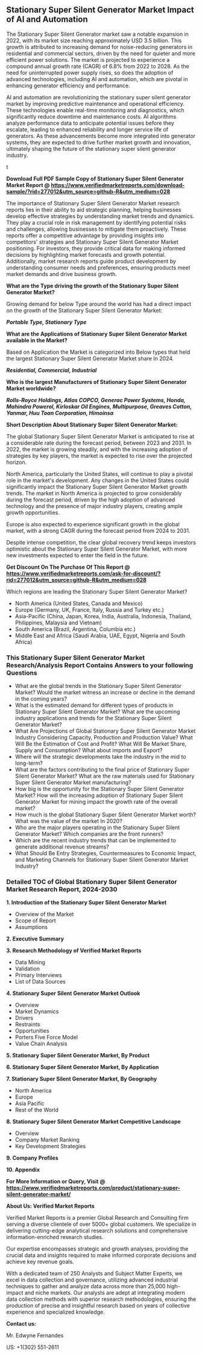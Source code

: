 <h2>Stationary Super Silent Generator Market Impact of AI and Automation</h2><p>The Stationary Super Silent Generator market saw a notable expansion in 2022, with its market size reaching approximately USD 3.5 billion. This growth is attributed to increasing demand for noise-reducing generators in residential and commercial sectors, driven by the need for quieter and more efficient power solutions. The market is projected to experience a compound annual growth rate (CAGR) of 6.8% from 2022 to 2028. As the need for uninterrupted power supply rises, so does the adoption of advanced technologies, including AI and automation, which are pivotal in enhancing generator efficiency and performance.</p><p>AI and automation are revolutionizing the stationary super silent generator market by improving predictive maintenance and operational efficiency. These technologies enable real-time monitoring and diagnostics, which significantly reduce downtime and maintenance costs. AI algorithms analyze performance data to anticipate potential issues before they escalate, leading to enhanced reliability and longer service life of generators. As these advancements become more integrated into generator systems, they are expected to drive further market growth and innovation, ultimately shaping the future of the stationary super silent generator industry.</p>t</p><p id="" class=""><strong>Download Full PDF Sample Copy of Stationary Super Silent Generator Market Report @ <a href="https://www.verifiedmarketreports.com/download-sample/?rid=277012&utm_source=github-R&utm_medium=028" target="_blank">https://www.verifiedmarketreports.com/download-sample/?rid=277012&utm_source=github-R&utm_medium=028</a></strong></p><p>The importance of&nbsp;Stationary Super Silent Generator Market research reports lies in their ability to aid strategic planning, helping businesses develop effective strategies by understanding market trends and dynamics. They play a crucial role in risk management by identifying potential risks and challenges, allowing businesses to mitigate them proactively. These reports offer a competitive advantage by providing insights into competitors' strategies and Stationary Super Silent Generator Market positioning. For investors, they provide critical data for making informed decisions by highlighting market forecasts and growth potential. Additionally, market research reports guide product development by understanding consumer needs and preferences, ensuring products meet market demands and drive business growth.</p><p><strong>What are the&nbsp;Type driving the growth of the Stationary Super Silent Generator Market?</strong></p><p id="" class="">Growing demand for below Type around the world has had a direct impact on the growth of the Stationary Super Silent Generator Market:</p><em><strong>Portable Type, Stationary Type</strong></em></p><strong>What are the&nbsp;Applications&nbsp;of Stationary Super Silent Generator Market available in the Market?</strong></p><p id="" class="">Based on Application the Market is categorized into Below types that held the largest Stationary Super Silent Generator Market share In 2024.</p><em><strong>Residential, Commercial, Industrial</strong></em></p><strong>Who is the largest Manufacturers of Stationary Super Silent Generator Market worldwide?</strong></p><p><em><strong>Rolls-Royce Holdings, Atlas COPCO, Generac Power Systems, Honda, Mahindra Powerol, Kirloskar Oil Engines, Multipurpose, Greaves Cotton, Yanmar, Huu Toan Corporation, Himoinsa</strong></em></p><p id="" class=""><strong>Short Description About Stationary Super Silent Generator Market:</strong></p><p>The global Stationary Super Silent Generator Market is anticipated to rise at a considerable rate during the forecast period, between 2023 and 2031. In 2022, the market is growing steadily, and with the increasing adoption of strategies by key players, the market is expected to rise over the projected horizon.</p><p>North America, particularly the United States, will continue to play a pivotal role in the market's development. Any changes in the United States could significantly impact the Stationary Super Silent Generator Market growth trends. The market in North America is projected to grow considerably during the forecast period, driven by the high adoption of advanced technology and the presence of major industry players, creating ample growth opportunities.</p><p>Europe is also expected to experience significant growth in the global market, with a strong CAGR during the forecast period from 2024 to 2031.</p><p>Despite intense competition, the clear global recovery trend keeps investors optimistic about the Stationary Super Silent Generator Market, with more new investments expected to enter the field in the future.</p><p id="" class=""><strong>Get Discount On The Purchase Of This Report @ <a href="https://www.verifiedmarketreports.com/ask-for-discount/?rid=277012&utm_source=github-R&utm_medium=028" target="_blank">https://www.verifiedmarketreports.com/ask-for-discount/?rid=277012&utm_source=github-R&utm_medium=028</a></strong></p>Which regions are leading the Stationary Super Silent Generator Market?</p><ul><li>North America (United States, Canada and Mexico)</li><li>Europe (Germany, UK, France, Italy, Russia and Turkey etc.)</li><li>Asia-Pacific (China, Japan, Korea, India, Australia, Indonesia, Thailand, Philippines, Malaysia and Vietnam)</li><li>South America (Brazil, Argentina, Columbia etc.)</li><li>Middle East and Africa (Saudi Arabia, UAE, Egypt, Nigeria and South Africa)</li></ul><h3 id="" class="">This Stationary Super Silent Generator Market Research/Analysis Report Contains Answers to your following Questions</h3><ul><li>What are the global trends in the Stationary Super Silent Generator Market? Would the market witness an increase or decline in the demand in the coming years?</li><li>What is the estimated demand for different types of products in Stationary Super Silent Generator Market? What are the upcoming industry applications and trends for the Stationary Super Silent Generator Market?</li><li>What Are Projections of Global Stationary Super Silent Generator Market Industry Considering Capacity, Production and Production Value? What Will Be the Estimation of Cost and Profit? What Will Be Market Share, Supply and Consumption? What about imports and Export?</li><li>Where will the strategic developments take the industry in the mid to long-term?</li><li>What are the factors contributing to the final price of Stationary Super Silent Generator Market? What are the raw materials used for Stationary Super Silent Generator Market manufacturing?</li><li>How big is the opportunity for the Stationary Super Silent Generator Market? How will the increasing adoption of Stationary Super Silent Generator Market for mining impact the growth rate of the overall market?</li><li>How much is the global Stationary Super Silent Generator Market worth? What was the value of the market In 2020?</li><li>Who are the major players operating in the Stationary Super Silent Generator Market? Which companies are the front runners?</li><li>Which are the recent industry trends that can be implemented to generate additional revenue streams?</li><li>What Should Be Entry Strategies, Countermeasures to Economic Impact, and Marketing Channels for Stationary Super Silent Generator Market Industry?</li></ul><h3 id="" class="">Detailed TOC of Global Stationary Super Silent Generator Market Research Report, 2024-2030</h3><p id="" class=""><strong>1. Introduction of the Stationary Super Silent Generator Market</strong></p><ul><li>Overview of the Market</li><li>Scope of Report</li><li>Assumptions</li></ul><p id="" class=""><strong>2. Executive Summary</strong></p><p id="" class=""><strong>3. Research Methodology of Verified Market Reports</strong></p><ul><li>Data Mining</li><li>Validation</li><li>Primary Interviews</li><li>List of Data Sources</li></ul><p id="" class=""><strong>4. Stationary Super Silent Generator Market Outlook</strong></p><ul><li>Overview</li><li>Market Dynamics</li><li>Drivers</li><li>Restraints</li><li>Opportunities</li><li>Porters Five Force Model</li><li>Value Chain Analysis</li></ul><p id="" class=""><strong>5. Stationary Super Silent Generator Market, By Product</strong></p><p id="" class=""><strong>6. Stationary Super Silent Generator Market, By Application</strong></p><p id="" class=""><strong>7. Stationary Super Silent Generator Market, By Geography</strong></p><ul><li>North America</li><li>Europe</li><li>Asia Pacific</li><li>Rest of the World</li></ul><p id="" class=""><strong>8. Stationary Super Silent Generator Market Competitive Landscape</strong></p><ul><li>Overview</li><li>Company Market Ranking</li><li>Key Development Strategies</li></ul><p id="" class=""><strong>9. Company Profiles</strong></p><p id="" class=""><strong>10. Appendix</strong></p><p id="" class=""><strong>For More Information or Query, Visit @ <a href="https://www.verifiedmarketreports.com/product/stationary-super-silent-generator-market/" target="_blank">https://www.verifiedmarketreports.com/product/stationary-super-silent-generator-market/</a></strong></p><p id="" class=""><strong>About Us: Verified Market Reports</strong></p><p id="" class="">Verified Market Reports is a premier Global Research and Consulting firm serving a diverse clientele of over 5000+ global customers. We specialize in delivering cutting-edge analytical research solutions and comprehensive information-enriched research studies.</p><p id="" class="">Our expertise encompasses strategic and growth analyses, providing the crucial data and insights required to make informed corporate decisions and achieve key revenue goals.</p><p id="" class="">With a dedicated team of 250 Analysts and Subject Matter Experts, we excel in data collection and governance, utilizing advanced industrial techniques to gather and analyze data across more than 25,000 high-impact and niche markets. Our analysts are adept at integrating modern data collection methods with superior research methodologies, ensuring the production of precise and insightful research based on years of collective experience and specialized knowledge.</p><p id="" class=""><strong>Contact us:</strong></p><p id="" class="">Mr. Edwyne Fernandes</p><p id="" class="">US: +1(302) 551-2611</p>